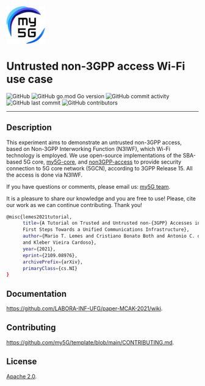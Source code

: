 <img width="20%" src="sample/my5g_wifi_config/figs/my5g-logo.png" alt="my5G-core"/>

# Untrusted non-3GPP access Wi-Fi use case


![GitHub](https://img.shields.io/github/license/LABORA-INF-UFG/paper-MCAK-2021?color=blue)
![GitHub go.mod Go version](https://img.shields.io/github/go-mod/go-version/my5G/my5GCore)
![GitHub commit activity](https://img.shields.io/github/commit-activity/y/LABORA-INF-UFG/paper-MCAK-2021) 
![GitHub last commit](https://img.shields.io/github/last-commit/LABORA-INF-UFG/paper-MCAK-2021)
![GitHub contributors](https://img.shields.io/github/contributors/LABORA-INF-UFG/paper-MCAK-2021)

----
## Description

This experiment aims to demonstrate an untrusted non-3GPP access, based on Non-3GPP Interworking Function (N3IWF), which Wi-Fi technology is employed. We use open-source implementations of the SBA-based 5G core, [my5G-core](https://github.com/my5G/my5G-core), and [non3GPP-access](https://github.com/my5G/my5G-non3GPP-access) to provide security connection to 5G core network (5GCN), according to 3GPP Release 15. All the access is done via N3IWF.

If you have questions or comments, please email us: [my5G team](mailto:mario.lemes@ifg.edu.br).

It is a pleasure to share our knowledge and you are free to use! Please, cite our work as we can continue contributing. Thank you!

```bash
@misc{lemes2021tutorial,
      title={A Tutorial on Trusted and Untrusted non-{3GPP} Accesses in {5G} Systems - 
      First Steps Towards a Unified Communications Infrastructure}, 
      author={Mario T. Lemes and Cristiano Bonato Both and Antonio C. de Oliveira Jr. 
      and Kleber Vieira Cardoso},
      year={2021},
      eprint={2109.08976},
      archivePrefix={arXiv},
      primaryClass={cs.NI}
}
```

## Documentation

https://github.com/LABORA-INF-UFG/paper-MCAK-2021/wiki.

## Contributing

https://github.com/my5G/template/blob/main/CONTRIBUTING.md.

## License

[Apache 2.0](https://github.com/LABORA-INF-UFG/paper-MCAK-2021/blob/master/LICENSE).
